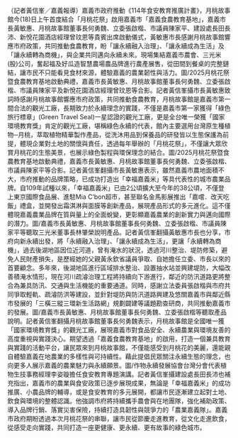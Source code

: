 （記者黃信峯／嘉義報導）嘉義市政府推動《114年食安教育推廣計畫》，月桃故事館今(18)日上午首度結合「月桃花祭」啟用嘉義市「嘉義食農教育基地」，嘉義市長黃敏惠、月桃故事館董事長何勇魏、立委張啟楷、市議員陳家平、建設處長田長沛、新悅花園酒店經理曾玟恩等貴賓出席啟動儀式，黃敏惠市長感謝月桃故事館響應市府政策，共同推動食農教育，盼「讓永續融入治理」、「讓永續成為生活」及「讓永續轉為商機」，與企業共同邁向永續未來。現場集結嘉義市農會、三光米(股)公司，奮起福及好瓜造智慧農場農品牌進行農產展售，從田間到餐桌的完整鏈結，讓市民不只能看見食材來源，體驗嘉義的農業韌性與活力。圖/2025月桃花祭暨食農教育基地啟動典禮，嘉義市長黃敏惠、月桃故事館董事長何勇魏、立委張啟楷、市議員陳家平及新悅花園酒店經理曾玟恩等合影。記者黃信峯攝市長黃敏惠致詞時感謝月桃故事館響應市府政策，共同推動食農教育，月桃故事館是嘉義市第一間合法的觀光工廠，長期致力於永續理念的實踐，不僅是嘉義市第一家獲得「綠色旅行標章」(Green Travel Seal)一星認證的觀光工廠，更是全台唯一榮獲「國家環境教育獎」肯定的觀光工廠，堪稱綠色永續的代表，館內主要選用台灣原生種植物─月桃，萃取植物精華製作產品，從洗沐用品到保養品的研發皆以生態保護為前提，體現企業對土地的關懷與責任，透過每年舉辦的「月桃花祭」，不僅讓大眾欣賞月桃花的生態美景，也展示綠色製程與環保理念的結合。圖/2025月桃花祭暨食農教育基地啟動典禮，嘉義市長黃敏惠、月桃故事館董事長何勇魏、立委張啟楷、市議員陳家平等合影。記者黃信峯翻攝市長黃敏惠表示，雖然嘉義市農地面積不大，市府推動的品牌策略，已成功打造出「幸福嘉義米」等具代表性的城市農業品牌。自109年試種以來，「幸福嘉義米」已由2公頃擴大至今年的38公頃，不僅登上東京國際食品展、進駐Mia C’bon超市，甚至聯名金馬影展推出「嘉嚐．改天吃飯」禮盒，並開發出霜淇淋與面膜等創新產品，展現產品形式的多元進化。這不僅體現嘉義農業品牌在質與量上的全面蛻變，更彰顯嘉義農業的創新實力與邁向國際的潛力。圖/嘉義市長黃敏惠、月桃故事館董事長何勇魏、立委張啟楷、市議員陳家平等聽取三光米董事長林肇榮說明產品。記者黃信峯翻攝黃敏惠市長也分享，市府向新永續出發，將「永續融入治理」、「讓永續成為生活」，更讓「永續轉為商機」，過去後湖地區因位近河道，曾有淹水的狀況，透過河川整治、堤防修築，避免人民財產損失，是歷經她的父親黃永欽省議員爭取、自她擔任立委、市長以來的首要顧念。多年來，後湖地區進行區域排水整治、設置抽水站並興建堤防，大幅改善積淹水情形，現在河川疏濬治理工程將持續向下游進行，鄰近的防汛道路更將整合為兼具防汛、交通與生活機能的重要通道。同時，感謝立法委員張啟楷與市府共同爭取輕軌、疏濬防洪等建設，並針對堤防與防汛道路興建及悠關嘉義市與鄰近縣市發展的「三橫三縱三環新生活路網」規劃闢建等議題勘查研商，共同推動嘉義市的發展。圖/嘉義市長黃敏惠、月桃故事館董事長何勇魏、立委張啟楷等聽取產品說明。記者黃信峯翻攝月桃故事館董事長何勇魏表示，月桃故事館是全國唯一獲「國家環境教育獎」的觀光工廠，展現嘉義市對食品安全、永續農業與環境友善的高度重視與實踐決心。期望透過「嘉義食農教育基地」的啟用，打造一個兼具教育與實踐的活動平台，讓民眾來到月桃故事館，不僅能感受到月桃花的美麗，還能親自體驗嘉義在地農業的多樣性與可持續性。藉此提倡民眾關注永續生態的理念，也向更多人展示嘉義的農業魅力與永續願景。圖/作物永續發展協會台灣分會代表植物生技事務經理李姿璇擔任食安教育專題演講。記者黃信峯攝建設處長田長沛也補充指出，嘉義市的農業與食安政策已逐步展現成果，無論是「幸福嘉義米」的成功推廣、小農品牌的輔導，或是食安教育的多元展開，都讓市民逐漸建立起對土地、飲食與環境的整體認識。他強調市府將持續攜手農會與在地團隊，強化補助政策、導入品牌行銷、落實災害保險，持續打造具韌性與競爭力的「農業嘉義隊」。嘉義市政府期盼透過本次月桃花祭的串聯，讓市民從節慶走進教育，從文化走進飲食，從感受走向實踐，共同打造一座更健康、更永續、更有故事的綠色城市。